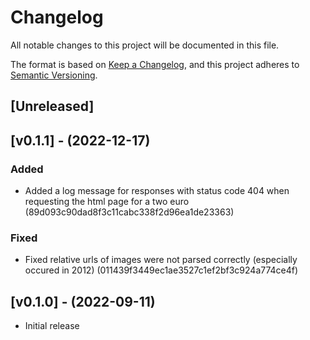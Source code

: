 # Changelog
All notable changes to this project will be documented in this file.

The format is based on [Keep a Changelog](https://keepachangelog.com/en/1.0.0/),
and this project adheres to [Semantic Versioning](https://semver.org/spec/v2.0.0.html).

## [Unreleased]

## [v0.1.1] - (2022-12-17)

### Added
- Added a log message for responses with status code 404 when requesting the html page for a two euro (89d093c90dad8f3c11cabc338f2d96ea1de23363) 
### Fixed
- Fixed relative urls of images were not parsed correctly (especially occured in 2012) (011439f3449ec1ae3527c1ef2bf3c924a774ce4f)

## [v0.1.0] - (2022-09-11)

- Initial release
